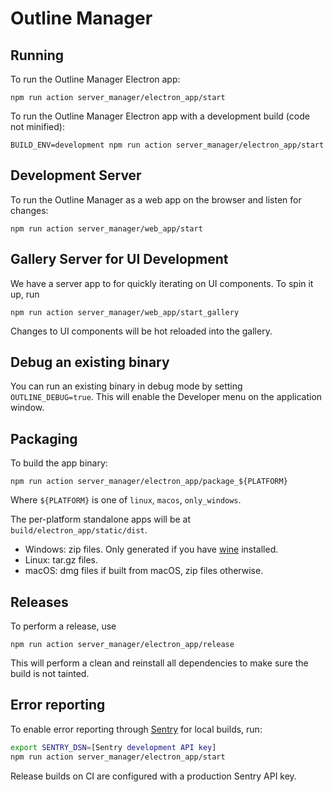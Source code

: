# Outline Manager

## Running

To run the Outline Manager Electron app:
```
npm run action server_manager/electron_app/start
```

To run the Outline Manager Electron app with a development build (code not minified):
```
BUILD_ENV=development npm run action server_manager/electron_app/start
```

## Development Server

To run the Outline Manager as a web app on the browser and listen for changes:

```
npm run action server_manager/web_app/start
```

## Gallery Server for UI Development

We have a server app to for quickly iterating on UI components.  To spin it up, run

```
npm run action server_manager/web_app/start_gallery
```

Changes to UI components will be hot reloaded into the gallery.

## Debug an existing binary

You can run an existing binary in debug mode by setting `OUTLINE_DEBUG=true`.
This will enable the Developer menu on the application window.

## Packaging

To build the app binary:
```
npm run action server_manager/electron_app/package_${PLATFORM}
```

Where `${PLATFORM}` is one of `linux`, `macos`, `only_windows`.

The per-platform standalone apps will be at `build/electron_app/static/dist`.

- Windows: zip files. Only generated if you have [wine](https://www.winehq.org/download) installed.
- Linux: tar.gz files.
- macOS: dmg files if built from macOS, zip files otherwise.

## Releases

To perform a release, use
```
npm run action server_manager/electron_app/release
```

This will perform a clean and reinstall all dependencies to make sure the build is not tainted.

## Error reporting

To enable error reporting through [Sentry](https://sentry.io/) for local builds, run:
``` bash
export SENTRY_DSN=[Sentry development API key]
npm run action server_manager/electron_app/start
```

Release builds on CI are configured with a production Sentry API key.
